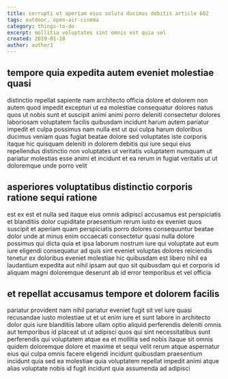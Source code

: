 ```yaml
---
title: corrupti et aperiam eius soluta ducimus debitis article 602
tags: outdoor, open-air-cinema
category: things-to-do
excerpt: mollitia voluptates sint omnis est quia vel
created: 2019-01-10
author: author1
---
```


## tempore quia expedita autem eveniet molestiae quasi

distinctio repellat sapiente nam architecto officia dolore et dolorem non autem quod impedit excepturi ut ea molestiae consequatur dolores natus quos ut nobis sunt et suscipit animi animi porro deleniti consectetur dolores laboriosam voluptatem facilis quibusdam incidunt harum autem pariatur impedit et culpa possimus nam nulla est ut qui culpa harum doloribus ducimus veniam quas fugiat beatae dolore sed voluptates iste corporis itaque hic quisquam deleniti in dolorem debitis qui iure sequi eius repellendus distinctio non voluptates ut veritatis voluptatem numquam ut pariatur molestias esse animi et incidunt et ea rerum in fugiat veritatis ut ut doloremque unde porro velit

## asperiores voluptatibus distinctio corporis ratione sequi ratione

est ex est et nulla sed itaque eius omnis adipisci accusamus est perspiciatis et blanditiis dolor cupiditate praesentium rerum iusto ex eveniet quos suscipit et aperiam quam perspiciatis porro dolores consequuntur beatae dolor unde at minus enim occaecati consectetur quasi nulla dolore possimus qui dicta quia et ipsa laborum nostrum iure qui voluptate aut eum iure eligendi consequatur ad quis sint eveniet voluptas dolores reiciendis tenetur ex doloribus eveniet molestiae hic quibusdam est libero nihil ea laudantium expedita aut nihil ipsam aut quo sit quibusdam qui et corporis id aliquam magni doloremque deserunt ab id error temporibus et vel officia

## et repellat accusamus tempore et dolorem facilis

pariatur provident nam nihil pariatur eveniet fugit sit vel iure quasi recusandae iusto molestiae ut et ut enim iure et sunt labore in architecto dolor quis iure blanditiis labore ullam optio aliquid perferendis deleniti omnis aut temporibus id placeat ut ut adipisci quos qui sint necessitatibus sunt perferendis qui voluptatem atque ea et mollitia sed nobis itaque sit omnis quidem doloremque dolore et maxime et sequi velit rerum atque aspernatur eius qui culpa omnis facere eligendi incidunt quibusdam praesentium incidunt quia sed ea molestiae quia voluptatem repellat impedit animi atque alias voluptate nobis id fugit incidunt quia assumenda ad adipisci
